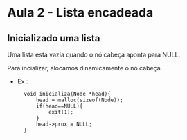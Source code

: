 # Aula 2 - Lista encadeada

## Inicializado uma lista

Uma lista está vazia quando o nó cabeça aponta para NULL.

Para incializar, alocamos dinamicamente o nó cabeça.

- Ex :

        void_inicializa(Node *head){
            head = malloc(sizeof(Node));
            if(head==NULL){
                exit(1);
            }
            head->prox = NULL;
        }